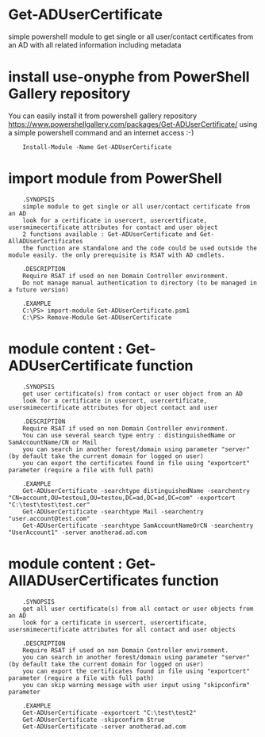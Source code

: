 # Get-ADUserCertificate
simple powershell module to get single or all user/contact certificates from an AD with all related information including metadata

# install use-onyphe from PowerShell Gallery repository
You can easily install it from powershell gallery repository
https://www.powershellgallery.com/packages/Get-ADUserCertificate/
using a simple powershell command and an internet access :-) 
```
	Install-Module -Name Get-ADUserCertificate
```

# import module from PowerShell 
```
	.SYNOPSIS 
	simple module to get single or all user/contact certificate from an AD
	look for a certificate in usercert, usercertificate, usersmimecertificate attributes for contact and user object
	2 functions available : Get-ADUserCertificate and Get-AllADUserCertificates
	the function are standalone and the code could be used outside the module easily. the only prerequisite is RSAT with AD cmdlets.

	.DESCRIPTION
	Require RSAT if used on non Domain Controller environment.
	Do not manage manual authentication to directory (to be managed in a future version)

	.EXAMPLE
	C:\PS> import-module Get-ADUserCertificate.psm1
	C:\PS> Remove-Module Get-ADUserCertificate
```

# module content : Get-ADUserCertificate function
```
	.SYNOPSIS 
	get user certificate(s) from contact or user object from an AD
	look for a certificate in usercert, usercertificate, usersmimecertificate attributes for object contact and user

	.DESCRIPTION
	Require RSAT if used on non Domain Controller environment.
	You can use several search type entry : distinguishedName or SamAccountName/CN or Mail
	you can search in another forest/domain using parameter "server" (by default take the current domain for logged on user)
	you can export the certificates found in file using "exportcert" parameter (require a file with full path)

	.EXAMPLE
	Get-ADUserCertificate -searchtype distinguishedName -searchentry "CN=account,OU=testou1,OU=testou,DC=ad,DC=ad,DC=com" -exportcert "C:\test\test\test.cer"
	Get-ADUserCertificate -searchtype Mail -searchentry "user.account@test.com"
	Get-ADUserCertificate -searchtype SamAccountNameOrCN -searchentry "UserAccount1" -server anotherad.ad.com
```

# module content : Get-AllADUserCertificates function
```
	.SYNOPSIS 
	get all user certificate(s) from all contact or user objects from an AD
	look for a certificate in usercert, usercertificate, usersmimecertificate attributes for all contact and user objects

	.DESCRIPTION
	Require RSAT if used on non Domain Controller environment.
	you can search in another forest/domain using parameter "server" (by default take the current domain for logged on user)
	you can export the certificates found in file using "exportcert" parameter (require a file with full path)
	you can skip warning message with user input using "skipconfirm" parameter

	.EXAMPLE
	Get-ADUserCertificate -exportcert "C:\test\test2"
	Get-ADUserCertificate -skipconfirm $true
	Get-ADUserCertificate -server anotherad.ad.com
```
